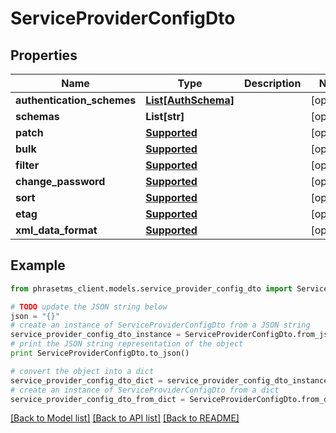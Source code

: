 # ServiceProviderConfigDto

## Properties

| Name                       | Type                                  | Description | Notes      |
| -------------------------- | ------------------------------------- | ----------- | ---------- |
| **authentication_schemes** | [**List[AuthSchema]**](AuthSchema.md) |             | [optional] |
| **schemas**                | **List[str]**                         |             | [optional] |
| **patch**                  | [**Supported**](Supported.md)         |             | [optional] |
| **bulk**                   | [**Supported**](Supported.md)         |             | [optional] |
| **filter**                 | [**Supported**](Supported.md)         |             | [optional] |
| **change_password**        | [**Supported**](Supported.md)         |             | [optional] |
| **sort**                   | [**Supported**](Supported.md)         |             | [optional] |
| **etag**                   | [**Supported**](Supported.md)         |             | [optional] |
| **xml_data_format**        | [**Supported**](Supported.md)         |             | [optional] |

## Example

```python
from phrasetms_client.models.service_provider_config_dto import ServiceProviderConfigDto

# TODO update the JSON string below
json = "{}"
# create an instance of ServiceProviderConfigDto from a JSON string
service_provider_config_dto_instance = ServiceProviderConfigDto.from_json(json)
# print the JSON string representation of the object
print ServiceProviderConfigDto.to_json()

# convert the object into a dict
service_provider_config_dto_dict = service_provider_config_dto_instance.to_dict()
# create an instance of ServiceProviderConfigDto from a dict
service_provider_config_dto_from_dict = ServiceProviderConfigDto.from_dict(service_provider_config_dto_dict)
```

[[Back to Model list]](../README.md#documentation-for-models) [[Back to API list]](../README.md#documentation-for-api-endpoints) [[Back to README]](../README.md)
